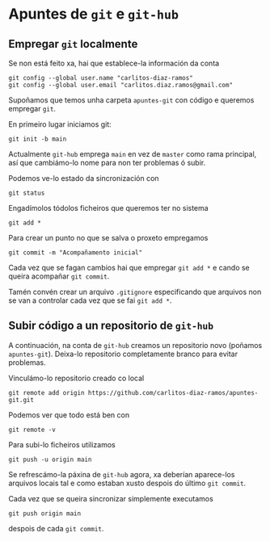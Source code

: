 # Apuntes de `git` e `git-hub`

## Empregar `git` localmente

Se non está feito xa, hai que establece-la información da conta

```
git config --global user.name "carlitos-diaz-ramos"
git config --global user.email "carlitos.diaz.ramos@gmail.com"
```

Supoñamos que temos unha carpeta `apuntes-git` con código e queremos empregar `git`.

En primeiro lugar iniciamos git:

```
git init -b main
```

Actualmente `git-hub` emprega `main` en vez de `master` como rama principal, así que cambiámo-lo nome para non ter problemas ó subir.

Podemos ve-lo estado da sincronización con

```
git status
```

Engadímolos tódolos ficheiros que queremos ter no sistema

```
git add *
```

Para crear un punto no que se salva o proxeto empregamos

```
git commit -m "Acompañamento inicial"
```

Cada vez que se fagan cambios hai que empregar `git add *` e cando se queira acompañar `git commit`.

Tamén convén crear un arquivo `.gitignore` especificando que arquivos non se van a controlar cada vez que se fai `git add *`.


## Subir código a un repositorio de `git-hub`

A continuación, na conta de `git-hub` creamos un repositorio novo (poñamos `apuntes-git`).  Deixa-lo repositorio completamente branco para evitar problemas.

Vinculámo-lo repositorio creado co local

```
git remote add origin https://github.com/carlitos-diaz-ramos/apuntes-git.git
```

Podemos ver que todo está ben con 
```
git remote -v
```

Para subi-lo ficheiros utilizamos

```
git push -u origin main
```

Se refrescámo-la páxina de `git-hub` agora, xa deberían aparece-los arquivos locais tal e como estaban xusto despois do último `git commit`.

Cada vez que se queira sincronizar simplemente executamos 

```
git push origin main
```

despois de cada `git commit`.


